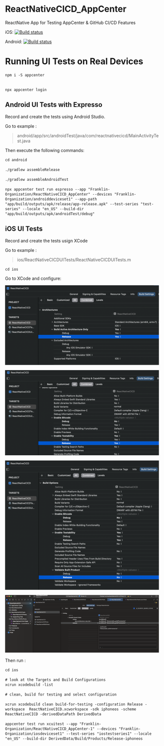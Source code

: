 # ReactNativeCICD_AppCenter

ReactNative App for Testing AppCenter & GitHub CI/CD Features

iOS: [![Build status](https://build.appcenter.ms/v0.1/apps/9f78b1cc-3980-45e3-a99f-30bdbc8d5cc6/branches/dev/badge)](https://appcenter.ms)

Android: [![Build status](https://build.appcenter.ms/v0.1/apps/5e912b08-118e-4c74-99b1-785bb7ac14d4/branches/dev/badge)](https://appcenter.ms)

# Running UI Tests on Real Devices

```
npm i -S appcenter


npx appcenter login
```

## Android UI Tests with Expresso

Record and create the tests using Android Studio.

Go to example :

>  android/app/src/androidTest/java/com/reactnativecicd/MainActivityTest.java

Then execute the following commands:

```
cd android

./gradlew assembleRelease

./gradlew assembleAndroidTest

npx appcenter test run espresso --app "Franklin-Organization/ReactNativeCICD_AppCenter" --devices "Franklin-Organization/androiddeviceset1" --app-path "app/build/outputs/apk/release/app-release.apk" --test-series "test-series" --locale "en_US" --build-dir "app/build/outputs/apk/androidTest/debug"
```

## iOS UI Tests

Record and create the tests usign XCode

Go to example :

>  ios/ReactNativeCICDUITests/ReactNativeCICDUITests.m

```
cd ios
```

Go to XCode and configure:

![](/images/ios/iosTest1.png)

![](/images/ios/iosTest2.png)

![](/images/ios/iosTest3.png)

![](/images/ios/iosTest4.png)


Then run :

```
cd ios

# look at the Targets and Build Configurations
xcrun xcodebuild -list

# clean, build for testing and select configuration

xcrun xcodebuild clean build-for-testing -configuration Release -workspace  ReactNativeCICD.xcworkspace -sdk iphoneos -scheme ReactNativeCICD -derivedDataPath DerivedData

appcenter test run xcuitest --app "Franklin-Organization/ReactNativeCICD_AppCenter-1" --devices "Franklin-Organization/iosdeviceset1" --test-series "iostestseries1" --locale "en_US" --build-dir DerivedData/Build/Products/Release-iphoneos
```